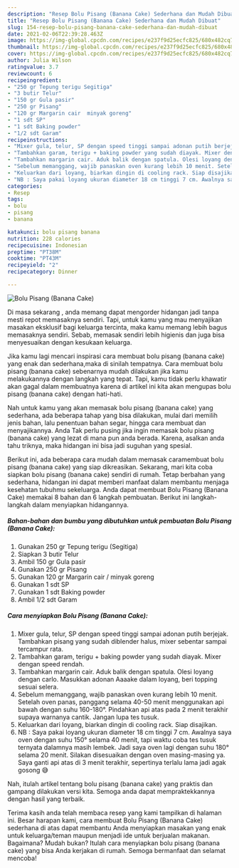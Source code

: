 ```yaml
---
description: "Resep Bolu Pisang (Banana Cake) Sederhana dan Mudah Dibuat"
title: "Resep Bolu Pisang (Banana Cake) Sederhana dan Mudah Dibuat"
slug: 154-resep-bolu-pisang-banana-cake-sederhana-dan-mudah-dibuat
date: 2021-02-06T22:39:28.463Z
image: https://img-global.cpcdn.com/recipes/e237f9d25ecfc825/680x482cq70/bolu-pisang-banana-cake-foto-resep-utama.jpg
thumbnail: https://img-global.cpcdn.com/recipes/e237f9d25ecfc825/680x482cq70/bolu-pisang-banana-cake-foto-resep-utama.jpg
cover: https://img-global.cpcdn.com/recipes/e237f9d25ecfc825/680x482cq70/bolu-pisang-banana-cake-foto-resep-utama.jpg
author: Julia Wilson
ratingvalue: 3.7
reviewcount: 6
recipeingredient:
- "250 gr Tepung terigu Segitiga"
- "3 butir Telur"
- "150 gr Gula pasir"
- "250 gr Pisang"
- "120 gr Margarin cair  minyak goreng"
- "1 sdt SP"
- "1 sdt Baking powder"
- "1/2 sdt Garam"
recipeinstructions:
- "Mixer gula, telur, SP dengan speed tinggi sampai adonan putih berjejak. Tambahkan pisang yang sudah diblender halus, mixer sebentar sampai tercampur rata."
- "Tambahkan garam, terigu + baking powder yang sudah diayak. Mixer dengan speed rendah."
- "Tambahkan margarin cair. Aduk balik dengan spatula. Olesi loyang dengan carlo. Masukkan adonan Aaaake dalam loyang, beri topping sesuai selera."
- "Sebelum memanggang, wajib panaskan oven kurang lebih 10 menit. Setelah oven panas, panggang selama 40-50 menit menggunakan api bawah dengan suhu 160-180°. Pindahkan api atas pada 2 menit terakhir supaya warnanya cantik. Jangan lupa tes tusuk."
- "Keluarkan dari loyang, biarkan dingin di cooling rack. Siap disajikan."
- "NB : Saya pakai loyang ukuran diameter 18 cm tinggi 7 cm. Awalnya saya oven dengan suhu 150° selama 40 menit, tapi waktu coba tes tusuk ternyata dalamnya masih lembek. Jadi saya oven lagi dengan suhu 180° selama 20 menit. Silakan disesuaikan dengan oven masing-masing ya. Saya ganti api atas di 3 menit terakhir, sepertinya terlalu lama jadi agak gosong 😅"
categories:
- Resep
tags:
- bolu
- pisang
- banana

katakunci: bolu pisang banana 
nutrition: 228 calories
recipecuisine: Indonesian
preptime: "PT38M"
cooktime: "PT43M"
recipeyield: "2"
recipecategory: Dinner

---
```



![Bolu Pisang (Banana Cake)](https://img-global.cpcdn.com/recipes/e237f9d25ecfc825/680x482cq70/bolu-pisang-banana-cake-foto-resep-utama.jpg)

Di masa  sekarang , anda memang dapat mengorder hidangan jadi tanpa mesti repot memasaknya sendiri. Tapi, untuk kamu yang mau menyajikan masakan eksklusif bagi keluarga tercinta, maka kamu memang lebih bagus memasaknya sendiri. Sebab, memasak sendiri lebih higienis dan juga bisa menyesuaikan dengan kesukaan keluarga.

Jika kamu lagi mencari inspirasi cara membuat bolu pisang (banana cake) yang enak dan sederhana,maka di sinilah tempatnya. Cara membuat bolu pisang (banana cake)  sebenarnya mudah dilakukan jika kamu melakukannya dengan langkah yang tepat. Tapi, kamu tidak perlu khawatir akan gagal dalam membuatnya 
karena di artikel ini kita akan mengupas bolu pisang (banana cake) dengan hati-hati.  



Nah untuk kamu yang akan memasak bolu pisang (banana cake) yang sederhana, ada beberapa tahap yang bisa dilakukan, mulai dari memilih jenis bahan, lalu penentuan bahan segar, hingga cara membuat dan menyajikannya. Anda Tak perlu pusing jika ingin memasak bolu pisang (banana cake) yang lezat di mana pun anda berada. Karena, asalkan anda  tahu triknya, maka hidangan ini bisa jadi suguhan yang spesial.

Berikut ini, ada beberapa cara mudah dalam memasak caramembuat bolu pisang (banana cake) yang siap dikreasikan. Sekarang, mari kita coba siapkan bolu pisang (banana cake) sendiri di rumah. Tetap berbahan yang sederhana, hidangan ini dapat memberi manfaat dalam membantu menjaga kesehatan tubuhmu sekeluarga. Anda dapat membuat Bolu Pisang (Banana Cake) memakai 8 bahan dan 6 langkah pembuatan. Berikut ini langkah-langkah dalam menyiapkan hidangannya.

<!--inarticleads1-->

##### Bahan-bahan dan bumbu yang dibutuhkan untuk pembuatan Bolu Pisang (Banana Cake):

1. Gunakan 250 gr Tepung terigu (Segitiga)
1. Siapkan 3 butir Telur
1. Ambil 150 gr Gula pasir
1. Gunakan 250 gr Pisang
1. Gunakan 120 gr Margarin cair / minyak goreng
1. Gunakan 1 sdt SP
1. Gunakan 1 sdt Baking powder
1. Ambil 1/2 sdt Garam




<!--inarticleads2-->

##### Cara menyiapkan Bolu Pisang (Banana Cake):

1. Mixer gula, telur, SP dengan speed tinggi sampai adonan putih berjejak. Tambahkan pisang yang sudah diblender halus, mixer sebentar sampai tercampur rata.
1. Tambahkan garam, terigu + baking powder yang sudah diayak. Mixer dengan speed rendah.
1. Tambahkan margarin cair. Aduk balik dengan spatula. Olesi loyang dengan carlo. Masukkan adonan Aaaake dalam loyang, beri topping sesuai selera.
1. Sebelum memanggang, wajib panaskan oven kurang lebih 10 menit. Setelah oven panas, panggang selama 40-50 menit menggunakan api bawah dengan suhu 160-180°. Pindahkan api atas pada 2 menit terakhir supaya warnanya cantik. Jangan lupa tes tusuk.
1. Keluarkan dari loyang, biarkan dingin di cooling rack. Siap disajikan.
1. NB : Saya pakai loyang ukuran diameter 18 cm tinggi 7 cm. Awalnya saya oven dengan suhu 150° selama 40 menit, tapi waktu coba tes tusuk ternyata dalamnya masih lembek. Jadi saya oven lagi dengan suhu 180° selama 20 menit. Silakan disesuaikan dengan oven masing-masing ya. Saya ganti api atas di 3 menit terakhir, sepertinya terlalu lama jadi agak gosong 😅




Nah, itulah artikel tentang  bolu pisang (banana cake)  yang praktis dan gampang dilakukan versi kita. Semoga anda dapat mempraktekkannya dengan hasil yang terbaik. 

Terima kasih anda telah membaca resep yang kami tampilkan di halaman ini. Besar harapan kami, cara membuat  Bolu Pisang (Banana Cake) sederhana di atas dapat membantu Anda menyiapkan masakan yang enak untuk keluarga/teman maupun menjadi ide untuk berjualan makanan. Bagaimana? Mudah bukan? Itulah cara menyiapkan bolu pisang (banana cake) yang bisa Anda kerjakan di rumah. Semoga bermanfaat dan selamat mencoba!

